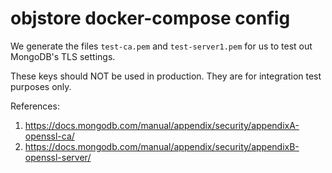 # objstore docker-compose config


We generate the files `test-ca.pem` and `test-server1.pem` for us to test out MongoDB's TLS settings. 

These keys should NOT be used in production. They are for integration test purposes only.

References:
1. https://docs.mongodb.com/manual/appendix/security/appendixA-openssl-ca/
2. https://docs.mongodb.com/manual/appendix/security/appendixB-openssl-server/

